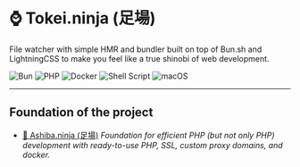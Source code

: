 # ⌚️ Tokei.ninja (足場)

File watcher with simple HMR and bundler built on top of Bun.sh and LightningCSS to make you feel like a true shinobi of web development.

![Bun](https://img.shields.io/badge/Bun-%23000000.svg?style=for-the-badge&logo=bun&logoColor=white)
![PHP](https://img.shields.io/badge/php-%23777BB4.svg?style=for-the-badge&logo=php&logoColor=white)
![Docker](https://img.shields.io/badge/docker-%230db7ed.svg?style=for-the-badge&logo=docker&logoColor=white)
![Shell Script](https://img.shields.io/badge/shell_script-%23121011.svg?style=for-the-badge&logo=gnu-bash&logoColor=white)
![macOS](https://img.shields.io/badge/mac%20os-000000?style=for-the-badge&logo=macos&logoColor=F0F0F0)

---

## Foundation of the project

- [🧱 Ashiba.ninja (足場)](https://github.com/furudev/ashiba.ninja) _Foundation for efficient PHP (but not only PHP) development with ready-to-use PHP, SSL, custom proxy domains, and docker._
